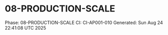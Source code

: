# 08-PRODUCTION-SCALE
Phase: 08-PRODUCTION-SCALE
CI: CI-AP001-010
Generated: Sun Aug 24 22:41:08 UTC 2025
